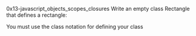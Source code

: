  0x13-javascript_objects_scopes_closures
Write an empty class Rectangle that defines a rectangle:

You must use the class notation for defining your class
